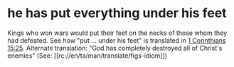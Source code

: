 # he has put everything under his feet

Kings who won wars would put their feet on the necks of those whom they had defeated. See how "put ... under his feet" is translated in [1 Corinthians 15:25](../15/25.md). Alternate translation: "God has completely destroyed all of Christ's enemies" (See: [[rc://en/ta/man/translate/figs-idiom]])


